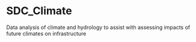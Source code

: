 # SDC_Climate
Data analysis of climate and hydrology to assist with assessing impacts of future climates on infrastructure
